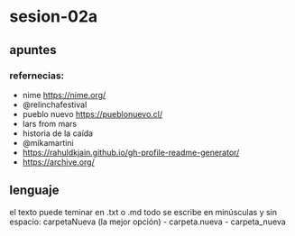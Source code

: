 # sesion-02a

## apuntes

### refernecias:

- nime https://nime.org/
- @relinchafestival
- pueblo nuevo https://pueblonuevo.cl/
- lars from mars
- historia de la caída
- @mikamartini
- https://rahuldkjain.github.io/gh-profile-readme-generator/
- https://archive.org/


## lenguaje
el texto puede teminar en .txt o .md
todo se escribe en minúsculas y sin espacio: carpetaNueva (la mejor opción) - carpeta.nueva - carpeta_nueva
